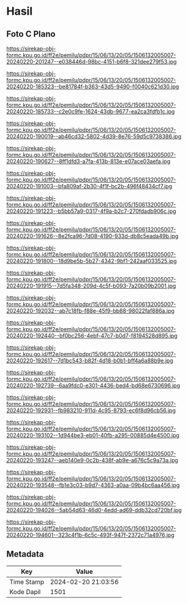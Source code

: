 # Hasil

## Foto C Plano

https://sirekap-obj-formc.kpu.go.id/ff2e/pemilu/pdpr/15/06/13/20/05/1506132005007-20240220-201247--e038446d-98bc-4151-b6f8-321dee279f53.jpg

https://sirekap-obj-formc.kpu.go.id/ff2e/pemilu/pdpr/15/06/13/20/05/1506132005007-20240220-185323--be81784f-b363-43d5-9490-f0040c621d30.jpg

https://sirekap-obj-formc.kpu.go.id/ff2e/pemilu/pdpr/15/06/13/20/05/1506132005007-20240220-185733--c2e0c9fe-1624-43db-9677-ea2ca3fdfb1c.jpg

https://sirekap-obj-formc.kpu.go.id/ff2e/pemilu/pdpr/15/06/13/20/05/1506132005007-20240220-190019--ab46cd32-5802-4d39-8e76-59d5c9738386.jpg

https://sirekap-obj-formc.kpu.go.id/ff2e/pemilu/pdpr/15/06/13/20/05/1506132005007-20240220-190627--8ff1dfd3-a7fa-413b-813e-e07ace03aefa.jpg

https://sirekap-obj-formc.kpu.go.id/ff2e/pemilu/pdpr/15/06/13/20/05/1506132005007-20240220-191003--bfa809af-2b30-4f1f-bc2b-496f48434cf7.jpg

https://sirekap-obj-formc.kpu.go.id/ff2e/pemilu/pdpr/15/06/13/20/05/1506132005007-20240220-191223--b5bb57a9-0317-4f9a-b2c7-270fdadb906c.jpg

https://sirekap-obj-formc.kpu.go.id/ff2e/pemilu/pdpr/15/06/13/20/05/1506132005007-20240220-191626--8e2fca96-7d08-4190-933d-db8c5eada49b.jpg

https://sirekap-obj-formc.kpu.go.id/ff2e/pemilu/pdpr/15/06/13/20/05/1506132005007-20240220-191800--18d9be5b-5b27-4342-9bf1-242aaf033525.jpg

https://sirekap-obj-formc.kpu.go.id/ff2e/pemilu/pdpr/15/06/13/20/05/1506132005007-20240220-191915--7d5fa348-209d-4c5f-b093-7a20b09b2001.jpg

https://sirekap-obj-formc.kpu.go.id/ff2e/pemilu/pdpr/15/06/13/20/05/1506132005007-20240220-192032--ab7c18fb-f88e-45f9-bb88-98022faf886a.jpg

https://sirekap-obj-formc.kpu.go.id/ff2e/pemilu/pdpr/15/06/13/20/05/1506132005007-20240220-192440--bf0bc256-4ebf-47c7-b0d7-f8194528d895.jpg

https://sirekap-obj-formc.kpu.go.id/ff2e/pemilu/pdpr/15/06/13/20/05/1506132005007-20240220-192617--7d1bc543-b82f-4d18-b0b1-bff4a6a88b9e.jpg

https://sirekap-obj-formc.kpu.go.id/ff2e/pemilu/pdpr/15/06/13/20/05/1506132005007-20240220-192739--6aa9fdc0-e301-4436-bed4-bd68e6730696.jpg

https://sirekap-obj-formc.kpu.go.id/ff2e/pemilu/pdpr/15/06/13/20/05/1506132005007-20240220-192931--fb983210-911d-4c95-8793-ec6f8d96cb56.jpg

https://sirekap-obj-formc.kpu.go.id/ff2e/pemilu/pdpr/15/06/13/20/05/1506132005007-20240220-193102--1d944be3-eb01-40fb-a295-00885d4e4500.jpg

https://sirekap-obj-formc.kpu.go.id/ff2e/pemilu/pdpr/15/06/13/20/05/1506132005007-20240220-193247--aeb140e9-0c2b-438f-ab9e-a676c5c9a73a.jpg

https://sirekap-obj-formc.kpu.go.id/ff2e/pemilu/pdpr/15/06/13/20/05/1506132005007-20240220-193548--fb1e3c03-b9d7-4363-a0aa-09b4bc6aa456.jpg

https://sirekap-obj-formc.kpu.go.id/ff2e/pemilu/pdpr/15/06/13/20/05/1506132005007-20240220-194026--5ab54d63-46d0-4edd-ad69-ddb32cd720bf.jpg

https://sirekap-obj-formc.kpu.go.id/ff2e/pemilu/pdpr/15/06/13/20/05/1506132005007-20240220-194601--323c4f1b-6c5c-493f-947f-2372c71a4976.jpg


## Metadata

| Key        | Value               |
| ---------- | ------------------- |
| Time Stamp | 2024-02-20 21:03:56 |
| Kode Dapil | 1501                |




